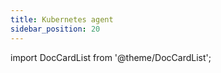 ```yaml
---
title: Kubernetes agent
sidebar_position: 20
---
```


import DocCardList from '@theme/DocCardList';

<DocCardList />
